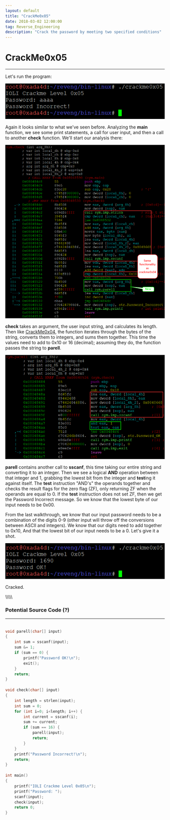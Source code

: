 ```yaml
---
layout: default
title: "CrackMe0x05"
date: 2018-03-02 12:00:00
tag: Reverse_Engineering
description: "Crack the password by meeting two specified conditions"
---
```


# CrackMe0x05

___

Let's run the program:

![Image](/images/crackme0x05/wrong_pw.png)

Again it looks similar to what we've seen before. Analyzing the **main** function, we see some print statements, a call for user input, and then a call to another **check** function. We'll start our analysis there:

![Image](/images/crackme0x05/check_function.png)

**check** takes an argument, the user input string, and calculates its length. Then like [CrackMe0x04](/2018/02/25/crackme0x04), the function iterates through the bytes of the string, converts them to integers, and sums them together. This time the values need to add to 0x10 or 16 (decimal); assuming they do, the function passes the string to **parell**.

![Image](/images/crackme0x05/parell_function.png)

**parell** contains another call to **sscanf**, this time taking our entire string and converting it to an integer. Then we see a logical **AND** operation between that integer and 1, grabbing the lowest bit from the integer and **test**ing it against itself. The **test** instruction "AND's" the operands together and checks the result flags for the zero flag (ZF), only returning ZF when the operands are equal to 0. If the **test** instruction does not set ZF, then we get the Password Incorrect message. So we know that the lowest byte of our input needs to be 0x00. 

From the last walkthrough, we know that our input password needs to be a combination of the digits 0-9 (other input will throw off the conversions between ASCII and integers). We know that our digits need to add together to 0x10, And that the lowest bit of our input needs to be a 0. Let's give it a shot. 

![Image](/images/crackme0x05/correct_pw.png)

Cracked. 

\\\\\\\\\\

### Potential Source Code (?)

___

```c

void parell(char[] input)
{
	int sum = sscanf(input);
	sum &= 1;
	if (sum == 0) {
		printf("Password OK!\n");
		exit();
	}
	return;
}

void check(char[] input)
{
	int length = strlen(input);
	int sum = 0;
	for (int i=0; i<length; i++) {
		int current = sscanf(i);
		sum += current;
		if (sum == 16) {
			parell(input);
			return;
		}
	}
	printf("Password Incorrect!\n");
	return;
} 

int main()
{
	printf("IOLI Crackme Level 0x05\n");
	printf("Password: ");
	scanf(input);
	check(input);
	return 0;
}

```

